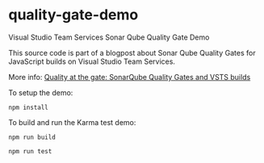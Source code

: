 # quality-gate-demo
Visual Studio Team Services Sonar Qube Quality Gate Demo

This source code is part of a blogpost about Sonar Qube Quality Gates for JavaScript builds on Visual Studio Team Services.

More info: [Quality at the gate: SonarQube Quality Gates and VSTS builds](https://yuriburger.net/)

To setup the demo:

`npm install`

To build and run the Karma test demo: 

`npm run build`

`npm run test`
